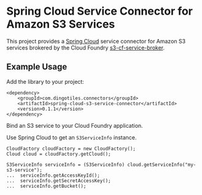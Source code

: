 # Spring Cloud Service Connector for Amazon S3 Services

This project provides a [Spring Cloud](https://github.com/spring-projects/spring-cloud) service connector for Amazon S3 services brokered by the Cloud Foundry [s3-cf-service-broker](https://github.com/cloudfoundry-community/s3-cf-service-broker).

## Example Usage

Add the library to your project:

```
<dependency>
	<groupId>com.dingotiles.connectors</groupId>
	<artifactId>spring-cloud-s3-service-connector</artifactId>
	<version>0.1.1</version>
</dependency>
```

Bind an S3 service to your Cloud Foundry application.

Use Spring Cloud to get an `S3ServiceInfo` instance.

```
CloudFactory cloudFactory = new CloudFactory();
Cloud cloud = cloudFactory.getCloud();

S3ServiceInfo serviceInfo = (S3ServiceInfo) cloud.getServiceInfo("my-s3-service");
...  serviceInfo.getAccessKeyId();
...  serviceInfo.getSecretAccessKey();
...  serviceInfo.getBucket();
```

